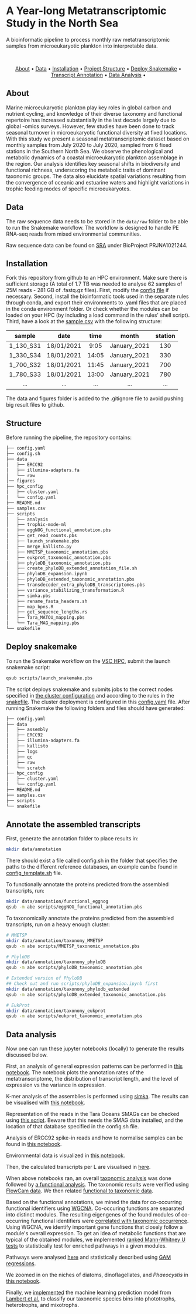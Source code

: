 <p align="center">
  <h1>
  A Year-long Metatranscriptomic Study in the North Sea
  </h1>
  A bioinformatic pipeline to process monthly raw metatranscriptomic samples from microeukaryotic plankton into interpretable data.
  </p>
<br/>


<p align="center">
  <a href="#about">About</a> •
  <a href="#data">Data</a> •
  <a href="#installation">Installation</a> •
  <a href="#structure">Project Structure</a> •
  <a href="#deploy snakemake">Deploy Snakemake</a> •
  <a href="#annotate-the-assembled-transcripts">Transcript Annotation</a> •
  <a href="#data-analysis">Data Analysis</a> •
</p>  

## About
Marine microeukaryotic plankton play key roles in global carbon and nutrient cycling, and knowledge of their diverse taxonomy and functional repertoire has increased substantially in the last decade largely due to global -omics surveys. However, few studies have been done to track seasonal turnover in microeukaryotic functional diversity at fixed locations. With this study we present a seasonal metatranscriptomic dataset based on monthly samples from July 2020 to July 2020, sampled from 6 fixed stations in the Southern North Sea. We observe the phenological and metabolic dynamics of a coastal microeukaryotic plankton assemblage in the region. Our analysis identifies key seasonal shifts in biodiversity and functional richness, underscoring the metabolic traits of dominant taxonomic groups. The data also elucidate spatial variations resulting from the convergence of oceanic and estuarine waters and highlight variations in trophic feeding modes of specific microeukaryotes. 

## Data
The raw sequence data needs to be stored in the `data/raw` folder to be able to run the Snakemake workflow. The workflow is designed to handle PE RNA-seq reads from mixed environmental communities.

Raw sequence data can be found on [SRA](https://www.ncbi.nlm.nih.gov/bioproject/?term=PRJNA1021244) under BioProject PRJNA1021244.

## Installation
Fork this repository from github to an HPC environment. Make sure there is sufficient storage (A total of 1.7 TB was needed to analyse 62 samples of 25M reads - 281 GB of .fastq.gz files).  First, modify the [config file](./config.yaml) if necessary. Second, install the bioinformatic tools used in the separate rules through conda, and export their environments to .yaml files that are placed in the conda environment folder. Or check whether the modules can be loaded on your HPC (by including a load command in the rules' shell script). Third, have a look at the [sample csv](./samples.csv) with the following structure:

| sample    | date       | time  | month        | station |
| :-------: | :--------: | :---: | :----------: | :-----: |
| 1_130_S31 | 18/01/2021 | 9:05  | January_2021 | 130     |
| 1_330_S34 | 18/01/2021 | 14:05 | January_2021 | 330     |
| 1_700_S32 | 18/01/2021 | 11:45 | January_2021 | 700     |
| 1_780_S33 | 18/01/2021 | 13:00 | January_2021 | 780     |
| ... | ... | ... | ... | ... |

The data and figures folder is added to the .gitignore file to avoid pushing big result files to github.

## Structure
Before running the pipeline, the repository contains:

```bash
├── config.yaml
├── config.sh
├── data
│   ├── ERCC92
│   ├── illumina-adapters.fa
│   └── raw
│── figures
├── hpc_config
│   ├── cluster.yaml
│   └── config.yaml
├── README.md
├── samples.csv
├── scripts
│   ├── analysis
│   ├── trophic-mode-ml
│   ├── eggNOG_functional_annotation.pbs
│   ├── get_read_counts.pbs
│   ├── launch_snakemake.pbs
│   ├── merge_kallisto.py
│   ├── MMETSP_taxonomic_annotation.pbs
│   ├── eukprot_taxonomic_annotation.pbs
│   ├── phyloDB_taxonomic_annotation.pbs
│   ├── create_phyloDB_extended_annotation_file.sh
│   ├── phyloDB_expansion.ipynb
│   ├── phyloDB_extended_taxonomic_annotation.pbs
│   ├── transdecoder_extra_phyloDB_transcriptomes.pbs
│   ├── variance_stabilizing_transformation.R
│   ├── simka.pbs
│   ├── rename_fasta_headers.sh
│   ├── map_bpns.R
│   ├── get_sequence_lengths.rs
│   ├── Tara_MATOU_mapping.pbs
│   └── Tara_MAG_mapping.pbs
└── snakefile
```

## Deploy snakemake
To run the Snakemake workflow on the [VSC HPC](https://www.vscentrum.be), submit the launch snakemake script:

```sh
qsub scripts/launch_snakemake.pbs
```

The script deploys snakemake and submits jobs to the correct nodes specified in [the cluster configuration](./hpc_config/cluster.yaml) and according to the rules in the [snakefile](./snakefile). The cluster deployment is configured in this [config.yaml](./hpc_config/config.yaml) file. After running Snakemake the following folders and files should have generated:

```bash
├── config.yaml
├── data
│   ├── assembly
│   ├── ERCC92
│   ├── illumina-adapters.fa
│   ├── kallisto
│   ├── logs
│   ├── qc
│   ├── raw
│   └── scratch
├── hpc_config
│   ├── cluster.yaml
│   └── config.yaml
├── README.md
├── samples.csv
├── scripts
└── snakefile
```

## Annotate the assembled transcripts
First, generate the annotation folder to place results in:

```sh
mkdir data/annotation
```
There should exist a file called config.sh in the folder that specifies the paths to the different reference databases, an example can be found in [config_template.sh](config_template.sh) file. 

To functionally annotate the proteins predicted from the assembled transcripts, run:

```sh
mkdir data/annotation/functional_eggnog
qsub -m abe scripts/eggNOG_functional_annotation.pbs
```

To taxonomically annotate the proteins predicted from the assembled transcripts, run on a heavy enough cluster:

```sh
# MMETSP
mkdir data/annotation/taxonomy_MMETSP
qsub -m abe scripts/MMETSP_taxonomic_annotation.pbs

# PhyloDB
mkdir data/annotation/taxonomy_phyloDB
qsub -m abe scripts/phyloDB_taxonomic_annotation.pbs

# Extended version of PhyloDB
## Check out and run scripts/phyloDB_expansion.ipynb first
mkdir data/annotation/taxonomy_phylodb_extended
qsub -m abe scripts/phyloDB_extended_taxonomic_annotation.pbs

# EukProt
mkdir data/annotation/taxonomy_eukprot
qsub -m abe scripts/eukprot_taxonomic_annotation.pbs
```

## Data analysis
Now one can run these jupyter notebooks (locally) to generate the results discussed below.

First, an analysis of general expression patterns can be performed in [this notebook](./scripts/analysis/Expression_analysis.ipynb). The notebook plots the annotation rates of the metatranscriptome, the distribution of transcript length, and the level of expression vs the variance in expression. 

K-mer analysis of the assemblies is performed using [simka](./scripts/simka.pbs). The results can be visualised with [this notebook](./scripts/analysis/Simka_analysis.ipynb).

Representation of the reads in the Tara Oceans SMAGs can be checked using [this script](scripts/Tara_MAG_mapping.pbs).
Beware that this needs the SMAG data installed, and the location of that database specified in the config.sh file.

Analysis of ERCC92 spike-in reads and how to normalise samples can be found in [this notebook](./scripts/analysis/SpikeIn_analysis_Normalisation.ipynb).

Environmental data is visualized in [this notebook](./scripts/analysis/Environmental_analysis.ipynb).

Then, the calculated transcripts per L are visualised in [here](./scripts/analysis/Transcripts_per_L.ipynb).

When above notebooks ran, an overall [taxonomic analysis](./scripts/analysis/Taxonomic_analysis.ipynb) was done followed by [a functional analysis](./scripts/analysis/Functional_analysis.ipynb). The taxonomic results were verified using [FlowCam data](./scripts/analysis/Flowcam_Analysis.ipynb). We then related [functional to taxonomic data](./scripts/analysis/Taxonomic_vs_Funcional_Diversity.ipynb).

Based on the functional annotations, we mined the data for co-occurring functional identifiers using [WGCNA](./scripts/analysis/wgcna.R). Co-occuring functions are separated into distinct modules. The resulting eigengenes of the found modules of co-occurring functional identifiers were [correlated with taxonomic occurrence](./scripts/analysis/module_taxonomy_correlation.r). Using WGCNA, we identify important gene functions that closely follow a module's overall expression. To get an idea of metabolic functions that are typical of the obtained modules, we implemented [ranked Mann-Whitney U tests](./scripts/analysis/Functional_Module_Description.ipynb) to statistically test for enriched pathways in a given modules.

Pathways were analysed [here](./scripts/analysis/Functional_Pathway_Description.ipynb) and statistically described using [GAM regressions](./scripts/analysis/Pathway_GAM.r).

We zoomed in on the niches of diatoms, dinoflagellates, and *Phaeocystis* in [this notebook](./scripts/analysis/Diatoms_Dinoflagellates_and_Prymnesiophytes.ipynb).

Finally, we [implemented](./scripts/analysis/trophic_mode_prediction.ipynb) the machine learning prediction model from [Lambert et al.](https://www.pnas.org/doi/full/10.1073/pnas.2100916119) to classify our taxonomic species bins into phototrophs, heterotrophs, and mixotrophs.